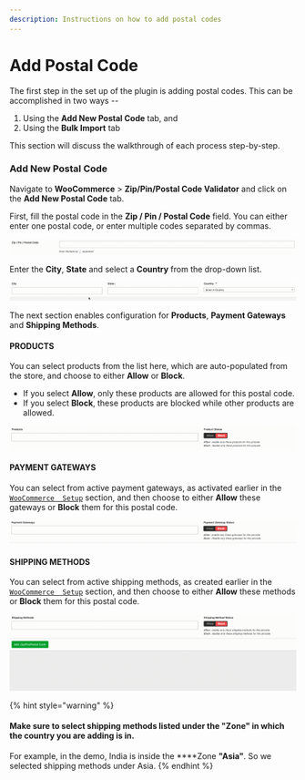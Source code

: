 ```yaml
---
description: Instructions on how to add postal codes
---
```


# Add Postal Code

The first step in the set up of the plugin is adding postal codes. This can be accomplished in two ways -- 

1. Using the **Add New Postal Code** tab, and
2. Using the **Bulk Import** tab

This section will discuss the walkthrough of each process step-by-step.

### Add New Postal Code

Navigate to **WooCommerce** &gt; **Zip/Pin/Postal Code Validator** and click on the **Add New Postal Code** tab.

First, fill the postal code in the **Zip / Pin / Postal Code** field. You can either enter one postal code, or enter multiple codes separated by commas.

![](.gitbook/assets/screen-recording-2020-03-18-at-3.26.54-pm.gif)

Enter the **City**, **State** and select a **Country** from the drop-down list.

![](.gitbook/assets/screen-recording-2020-03-18-at-3.34.49-pm.gif)

The next section enables configuration for **Products**, **Payment Gateways** and **Shipping Methods**.

#### PRODUCTS

You can select products from the list here, which are auto-populated from the store, and choose to either **Allow** or **Block**. 

* If you select **Allow**, only these products are allowed for this postal code.
* If you select **Block**, these products are blocked while other products are allowed.

![](.gitbook/assets/screen-recording-2020-03-18-at-4.19.02-pm.gif)

#### PAYMENT GATEWAYS

You can select from active payment gateways, as activated earlier in the [`WooCommerce  Setup`](woocommerce-setup.md) section, and then choose to either **Allow** these gateways or **Block** them for this postal code.

![](.gitbook/assets/screen-recording-2020-03-18-at-4.28.58-pm.gif)

#### SHIPPING METHODS

You can select from active shipping methods, as created earlier in the [`WooCommerce  Setup`](woocommerce-setup.md) section, and then choose to either **Allow** these methods or **Block** them for this postal code.

![](.gitbook/assets/screen-recording-2020-03-18-at-5.01.44-pm.gif)

{% hint style="warning" %}
#### **Make sure to select shipping methods listed under the "Zone" in which the country you are adding is in.** 

For example, in the demo, India is inside the ****Zone **"Asia"**. So we selected shipping methods under Asia.
{% endhint %}

